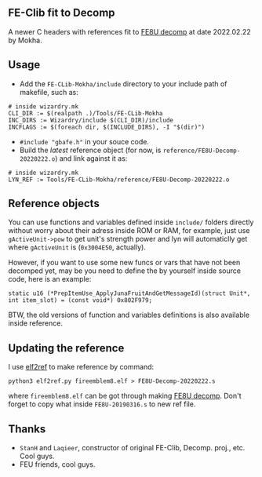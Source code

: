 
## FE-Clib fit to Decomp

A newer C headers with references fit to [FE8U decomp](https://github.com/FireEmblemUniverse/fireemblem8u.git) at date 2022.02.22 by Mokha.


## Usage

- Add the `FE-CLib-Mokha/include` directory to your include path of makefile, such as:
```
# inside wizardry.mk
CLI_DIR := $(realpath .)/Tools/FE-CLib-Mokha
INC_DIRS := Wizardry/include $(CLI_DIR)/include 
INCFLAGS := $(foreach dir, $(INCLUDE_DIRS), -I "$(dir)")
``` 
- `#include "gbafe.h"` in your souce code.
- Build the *latest* reference object (for now, is `reference/FE8U-Decomp-20220222.o`) and link against it as:
```
# inside wizardry.mk
LYN_REF := Tools/FE-CLib-Mokha/reference/FE8U-Decomp-20220222.o
``` 


## Reference objects

You can use functions and variables defined inside `include/` folders directly without worry about their adress inside ROM or RAM, for example, just use `gActiveUnit->pow` to get unit's strength power and lyn will automaticlly get where `gActiveUnit` is (`0x3004E50`, actually).

However, if you want to use some new funcs or vars that have not been decomped yet, may be you need to define the by yourself inside source code, here is an example:
```
static u16 (*PrepItemUse_ApplyJunaFruitAndGetMessageId)(struct Unit*, int item_slot) = (const void*) 0x802F979;
```

BTW, the old versions of function and variables definitions is also available inside reference.

## Updating the reference

I use [elf2ref](https://github.com/StanHash/fe6-wizardry/blob/master/tools/scripts/elf2ref.py) to make reference by command:
```
python3 elf2ref.py fireemblem8.elf > FE8U-Decomp-20220222.s
```
where `fireemblem8.elf` can be got through making [FE8U decomp](https://github.com/FireEmblemUniverse/fireemblem8u.git). Don't forget to copy what inside `FE8U-20190316.s` to new ref file.

## Thanks
- `StanH` and `Laqieer`, constructor of original FE-Clib, Decomp. proj., etc. Cool guys.
- FEU friends, cool guys.
